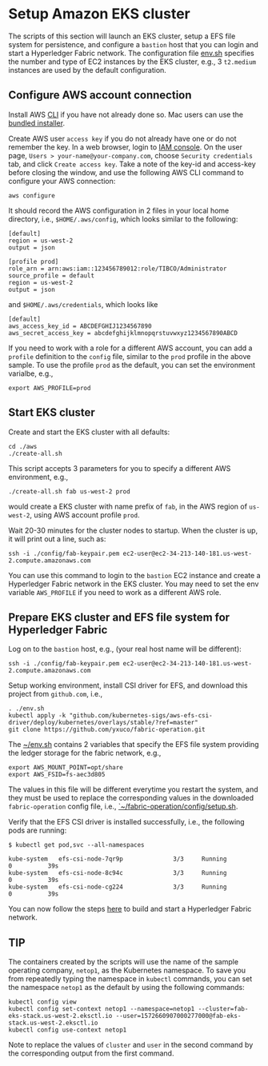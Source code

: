 # Setup Amazon EKS cluster

The scripts of this section will launch an EKS cluster, setup a EFS file system for persistence, and configure a `bastion` host that you can login and start a Hyperledger Fabric network.  The configuration file [env.sh](.env.sh) specifies the number and type of EC2 instances by the EKS cluster, e.g., 3 `t2.medium` instances are used by the default configuration.

## Configure AWS account connection
Install AWS [CLI](https://docs.aws.amazon.com/cli/latest/userguide/cli-chap-install.html) if you have not already done so.  Mac users can use the [bundled installer](https://docs.aws.amazon.com/cli/latest/userguide/install-macos.html).

Create AWS user `access key` if you do not already have one or do not remember the key.  In a web browser, login to [IAM console](https://console.aws.amazon.com/iam/home). On the user page, `Users > your-name@your-company.com`, choose `Security credentials` tab, and click `Create access key`. Take a note of the key-id and access-key before closing the window, and use the following AWS CLI command to configure your AWS connection:
```
aws configure
```
It should record the AWS configuration in 2 files in your local home directory, i.e., `$HOME/.aws/config`, which looks similar to the following:
```
[default]
region = us-west-2
output = json

[profile prod]
role_arn = arn:aws:iam::123456789012:role/TIBCO/Administrator
source_profile = default
region = us-west-2
output = json
```
and `$HOME/.aws/credentials`, which looks like
```
[default]
aws_access_key_id = ABCDEFGHIJ1234567890
aws_secret_access_key = abcdefghijklmnopqrstuvwxyz1234567890ABCD
```
If you need to work with a role for a different AWS account, you can add a `profile` definition to the `config` file, similar to the `prod` profile in the above sample.  To use the profile `prod` as the default, you can set the environment varialbe, e.g.,
```
export AWS_PROFILE=prod
```
## Start EKS cluster
Create and start the EKS cluster with all defaults:
```
cd ./aws
./create-all.sh
```
This script accepts 3 parameters for you to specify a different AWS environment, e.g.,
```
./create-all.sh fab us-west-2 prod
```
would create a EKS cluster with name prefix of `fab`, in the AWS region of `us-west-2`, using AWS account profile `prod`.

Wait 20-30 minutes for the cluster nodes to startup.  When the cluster is up, it will print out a line, such as:
```
ssh -i ./config/fab-keypair.pem ec2-user@ec2-34-213-140-181.us-west-2.compute.amazonaws.com
```
You can use this command to login to the `bastion` EC2 instance and create a Hyperledger Fabric network in the EKS cluster.  You may need to set the env variable `AWS_PROFILE` if you need to work as a different AWS role.

## Prepare EKS cluster and EFS file system for Hyperledger Fabric
Log on to the `bastion` host, e.g., (your real host name will be different):
```
ssh -i ./config/fab-keypair.pem ec2-user@ec2-34-213-140-181.us-west-2.compute.amazonaws.com
```
Setup working environment, install CSI driver for EFS, and download this project from `github.com`, i.e.,
```
. ./env.sh
kubectl apply -k "github.com/kubernetes-sigs/aws-efs-csi-driver/deploy/kubernetes/overlays/stable/?ref=master"
git clone https://github.com/yxuco/fabric-operation.git
```
The [~/env.sh](./setup/env.sh) contains 2 variables that specify the EFS file system providing the ledger storage for the fabric network, e.g.,
```
export AWS_MOUNT_POINT=opt/share
export AWS_FSID=fs-aec3d805
```
The values in this file will be different everytime you restart the system, and they must be used to replace the corresponding values in the downloaded `fabric-operation` config file, i.e., [`~/fabric-operation/config/setup.sh](../config/setup.sh).

Verify that the EFS CSI driver is installed successfully, i.e., the following pods are running:
```
$ kubectl get pod,svc --all-namespaces

kube-system   efs-csi-node-7qr9p              3/3     Running             0          39s
kube-system   efs-csi-node-8c94c              3/3     Running             0          39s
kube-system   efs-csi-node-cg224              3/3     Running             0          39s
```
You can now follow the steps [here](../README.md) to build and start a Hyperledger Fabric network.

## TIP
The containers created by the scripts will use the name of the sample operating company, `netop1`, as the Kubernetes namespace.  To save you from repeatedly typing the namespace in `kubectl` commands, you can set the namespace `netop1` as the default by using the following commands:
```
kubectl config view
kubectl config set-context netop1 --namespace=netop1 --cluster=fab-eks-stack.us-west-2.eksctl.io --user=1572660907000277000@fab-eks-stack.us-west-2.eksctl.io
kubectl config use-context netop1
```
Note to replace the values of `cluster` and `user` in the second command by the corresponding output from the first command.